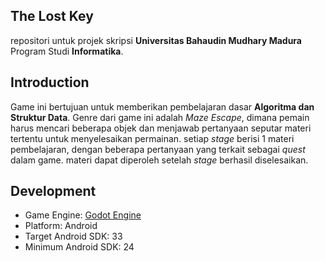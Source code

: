 ## The Lost Key

repositori untuk projek skripsi **Universitas Bahaudin Mudhary Madura** Program Studi **Informatika**.

## Introduction

Game ini bertujuan untuk memberikan pembelajaran dasar **Algoritma dan Struktur Data**. Genre dari game ini adalah _Maze Escape_, dimana pemain harus mencari beberapa objek dan menjawab pertanyaan seputar materi tertentu untuk menyelesaikan permainan. setiap _stage_ berisi 1 materi pembelajaran, dengan beberapa pertanyaan yang terkait sebagai _quest_ dalam game. materi dapat diperoleh setelah _stage_ berhasil diselesaikan.

## Development

- Game Engine: [Godot Engine](https://github.com/godotengine/godot)
- Platform: Android
- Target Android SDK: 33
- Minimum Android SDK: 24
